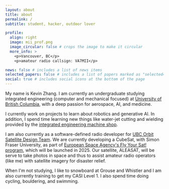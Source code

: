 ```yaml
---
layout: about
title: about
permalink: /
subtitle: student, hacker, outdoor lover

profile:
  align: right
  image: mii_prof.png
  image_circular: false # crops the image to make it circular
  more_info: >
    <p>Vancouver, BC</p>
    <p>amateur radio callsign: VA7MII</p>

news: false # includes a list of news items
selected_papers: false # includes a list of papers marked as "selected={true}"
social: true # includes social icons at the bottom of the page
---
```


My name is Kevin Zhang. I am currently an undergraduate studying integrated engineering (computer and mechanical focused) at [University of British Columbia](https://www.ubc.ca/), with a deep passion for aerospace, AI, and medicine. 

I currently work on projects to learn about robotics and generative AI. In addition, I spend time learning new things like water-jet cutting and wielding provided by the [integrated engineering machine shop](https://ubcigenshop.notion.site/Welcome-to-UBC-s-Integrated-Engineering-Workshop-795ac7a00da94b7faed1ebb51d622016).

I am also currently as a software-defined radio developer for [UBC Orbit Satellite Design Team](https://www.ubcorbit.com/). We are currently developing a CubeSat, with Simon Fraser University, as part of [European Space Agency's Fly Your Sat! program](https://www.esa.int/Education/CubeSats_-_Fly_Your_Satellite/New_missions_selected_for_the_fourth_edition_of_the_Fly_Your_Satellite!_programme), which will be launched in 2025. Our satellite, ALEASAT, will be serve to take photos in space and thus to assist amateur radio operators (like me) with satellite imagery for disaster relief. 

When I'm not studying, I like to snowboard at Grouse and Whistler and I am also currently training to get my CASI Level 1. I also spend time doing cycling, bouldering, and swimming.
